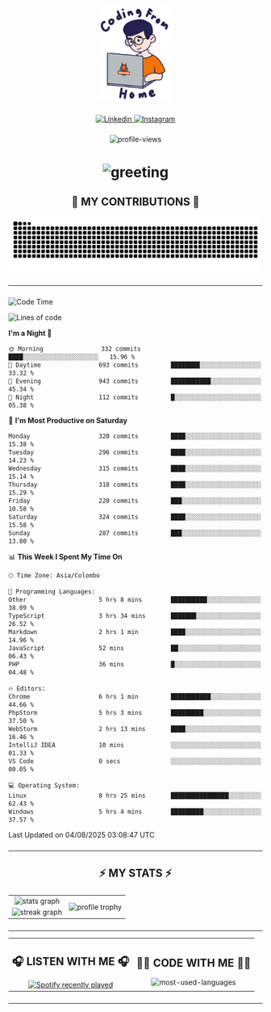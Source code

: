 <div align="center">
    <img width="150" src="./assets/top.gif" alt="top-image"/>
</div>

###    

<div align="center">
    <a href="https://www.linkedin.com/in/nureka-rodrigo/" target="_blank">
        <img src="https://user-images.githubusercontent.com/74038190/235294012-0a55e343-37ad-4b0f-924f-c8431d9d2483.gif" width="50px" alt="Linkedin"/>
    </a>
    <a href="https://www.instagram.com/nureka_rodrigo/" target="_blank">
        <img src="https://user-images.githubusercontent.com/74038190/235294013-a33e5c43-a01c-43f6-b44d-a406d8b4ab75.gif" width="50px"  alt="Instagram"/>
    </a>
</div>

###    

<div align="center">
    <img src="https://komarev.com/ghpvc/?username=nureka-rodrigo&color=blue" alt="profile-views"/>
</div> 

###    

<h1 align="center">
    <img src="https://readme-typing-svg.herokuapp.com/?font=Righteous&size=35&center=true&vCenter=true&width=500&height=70&duration=4000&lines=Hi+There!+👋;+I'm+Nureka+Rodrigo!;" alt="greeting"/>
</h1> 

###

<h2 align="center">🐍 MY CONTRIBUTIONS 🐍</h2>

<div align="center">
    <img alt="snake eating my contributions" src="https://raw.githubusercontent.com/nureka-rodrigo/nureka-rodrigo/output/github-contribution-grid-snake.svg"/>
</div> 

###

<hr/>

###

<!--START_SECTION:waka-->
![Code Time](http://img.shields.io/badge/Code%20Time-1%2C598%20hrs%2011%20mins-blue)

![Lines of code](https://img.shields.io/badge/From%20Hello%20World%20I%27ve%20Written-562.0%20thousand%20lines%20of%20code-blue)

**I'm a Night 🦉** 

```text
🌞 Morning                332 commits         ████░░░░░░░░░░░░░░░░░░░░░   15.96 % 
🌆 Daytime                693 commits         ████████░░░░░░░░░░░░░░░░░   33.32 % 
🌃 Evening                943 commits         ███████████░░░░░░░░░░░░░░   45.34 % 
🌙 Night                  112 commits         █░░░░░░░░░░░░░░░░░░░░░░░░   05.38 % 
```
📅 **I'm Most Productive on Saturday** 

```text
Monday                   320 commits         ████░░░░░░░░░░░░░░░░░░░░░   15.38 % 
Tuesday                  296 commits         ████░░░░░░░░░░░░░░░░░░░░░   14.23 % 
Wednesday                315 commits         ████░░░░░░░░░░░░░░░░░░░░░   15.14 % 
Thursday                 318 commits         ████░░░░░░░░░░░░░░░░░░░░░   15.29 % 
Friday                   220 commits         ███░░░░░░░░░░░░░░░░░░░░░░   10.58 % 
Saturday                 324 commits         ████░░░░░░░░░░░░░░░░░░░░░   15.58 % 
Sunday                   287 commits         ███░░░░░░░░░░░░░░░░░░░░░░   13.80 % 
```


📊 **This Week I Spent My Time On** 

```text
🕑︎ Time Zone: Asia/Colombo

💬 Programming Languages: 
Other                    5 hrs 8 mins        ██████████░░░░░░░░░░░░░░░   38.09 % 
TypeScript               3 hrs 34 mins       ███████░░░░░░░░░░░░░░░░░░   26.52 % 
Markdown                 2 hrs 1 min         ████░░░░░░░░░░░░░░░░░░░░░   14.96 % 
JavaScript               52 mins             ██░░░░░░░░░░░░░░░░░░░░░░░   06.43 % 
PHP                      36 mins             █░░░░░░░░░░░░░░░░░░░░░░░░   04.48 % 

🔥 Editors: 
Chrome                   6 hrs 1 min         ███████████░░░░░░░░░░░░░░   44.66 % 
PhpStorm                 5 hrs 3 mins        █████████░░░░░░░░░░░░░░░░   37.50 % 
WebStorm                 2 hrs 13 mins       ████░░░░░░░░░░░░░░░░░░░░░   16.46 % 
IntelliJ IDEA            10 mins             ░░░░░░░░░░░░░░░░░░░░░░░░░   01.33 % 
VS Code                  0 secs              ░░░░░░░░░░░░░░░░░░░░░░░░░   00.05 % 

💻 Operating System: 
Linux                    8 hrs 25 mins       ████████████████░░░░░░░░░   62.43 % 
Windows                  5 hrs 4 mins        █████████░░░░░░░░░░░░░░░░   37.57 % 
```


 Last Updated on 04/08/2025 03:08:47 UTC
<!--END_SECTION:waka-->

###

<hr/>

###

<h2 align="center">⚡ MY STATS ⚡</h2>

###    

<div align="center">
    <table>
        <tr>
            <td align="center">
                <img src="https://github-readme-stats.vercel.app/api?username=nureka-rodrigo&show_icons=true&count_private=true&theme=dark" alt="stats graph"/>
            </td>
            <td rowspan="2" align="center">
                <img align="center" src="https://github-profile-trophy.vercel.app/?username=nureka-rodrigo&theme=darkhub&no-bg=true&margin-w=5&margin-h=5&column=3" alt="profile trophy" />
            </td>
        </tr>
        <tr>
            <td align="center">
                <img src="https://streak-stats.demolab.com?user=nureka-rodrigo&theme=dark" alt="streak graph"/>
            </td>
        </tr>
    </table>
</div> 

###

<hr/>

<div align="center">
    <table>
        <tr>
            <td align="center">
                <h2>🎧 LISTEN WITH ME 🎧</h2>
                <a href="https://open.spotify.com/user/zjqfkmbawszam1irs05fwxsls">
                    <img src="https://spotify-recently-played-readme.vercel.app/api?user=zjqfkmbawszam1irs05fwxsls&count=5&unique=true" alt="Spotify recently played"  />
                </a>
            </td>
            <td align="center">
                <h2>👨‍💻 CODE WITH ME 👨‍💻</h2>
                <img src="https://github-readme-stats.vercel.app/api/wakatime?username=@nureka99&theme=dark&compact=True&langs_count=10" alt="most-used-languages"/>
            </td>
        </tr>
    </table>
</div> 

###

<hr/>
